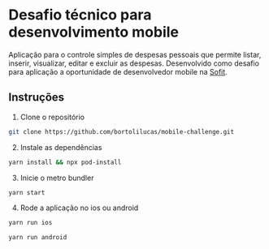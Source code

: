 # Desafio técnico para desenvolvimento mobile

Aplicação para o controle simples de despesas pessoais que permite listar, inserir, visualizar, editar e excluir as despesas. Desenvolvido como desafio para aplicação a oportunidade de desenvolvedor mobile na [Sofit](https://sofit4.com.br).

## Instruções

1. Clone o repositório

```bash
git clone https://github.com/bortolilucas/mobile-challenge.git
```

2. Instale as dependências

```bash
yarn install && npx pod-install
```

3. Inicie o metro bundler

```bash
yarn start
```

4. Rode a aplicação no ios ou android

```bash
yarn run ios
```

```bash
yarn run android
```

